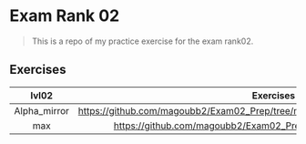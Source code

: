 # Exam Rank 02
>This is a repo of my practice exercise for the exam rank02.

## Exercises
|   **lvl02**  |                                     **Exercises**                                   |
|:------------:|:-----------------------------------------------------------------------------------:|
| Alpha_mirror |https://github.com/magoubb2/Exam02_Prep/tree/master/lvl02/alpha_mirror/alpha_mirror.c|
|     max      |         https://github.com/magoubb2/Exam02_Prep/tree/master/lvl02/max/max.c         |
